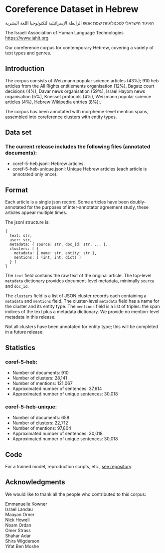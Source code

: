 # Coreference Dataset in Hebrew

האיגוד הישראלי לטכנולוגיות שפת אנוש
الرابطة الإسرائيلية لتكنولوجيا اللغة البشرية

The Israeli Association of Human Language Technologies
https://www.iahlt.org

Our coreference corpus for contemporary Hebrew, covering a variety of text types and genres.

## Introduction

The corpus consists of Weizmann popular science articles (43%); 910 heb articles from the All Rights
entitlements organisation  (12%), Bagatz court decisions (4%), Davar news
organisation (59%), Israel Hayom news organisation (5%), Knesset protocols
(4%), Weizmann popular science articles (4%), Hebrew Wikipedia entries (8%);.

The corpus has been annotated with morpheme-level mention spans,
assembled into coreference clusters with entity types.

## Data set

### The current release includes the following files (annotated documents):
- coref-5-heb.jsonl: Hebrew articles.
- coref-5-heb-unique.jsonl: Unique Hebrew articles (each article is annotated only once).

## Format

Each article is a single json record. Some articles have been doubly-annotated
for the purposes of inter-annotator agreement study, these articles appear
multiple times.

The jsonl structure is:
```
{
  text: str, 
  user: str,
  metadata: { source: str, doc_id: str, ... },
  clusters: [ {
    metadata: { name: str, entity: str }, 
    mentions: [ (int, int, dict) ]
  } ]
}
```

The `text` field contains the raw text of the original article. The top-level
`metadata` dictionary provides document-level metadata, minimally `source` and
`doc_id`.

The `clusters` field is a list of JSON cluster records each containing a
`metadata` and `mentions` field. The cluster-level `metadata` field has a name
for the cluster and its entity type. The `mentions` field is a list of triples:
the span indices of the text plus a metadata dictionary. We provide no
mention-level metadata in this release.

Not all clusters have been annotated for entity type; this will be completed in
a future release.

## Statistics
### coref-5-heb:
- Number of documents: 910
- Number of clusters: 28,141
- Number of mentions: 121,067
- Approximated number of sentences: 37,614
- Approximated number of unique sentences: 30,018

### coref-5-heb-unique:
- Number of documents: 658
- Number of clusters: 22,712
- Number of mentions: 97,804
- Approximated number of sentences: 30,018
- Approximated number of unique sentences: 30,018

## Code
For a trained model, reproduction scripts, etc., [see repository](https://github.com/IAHLT/iahlt_coref_he).

## Acknowledgments

We would like to thank all the people who contributed to this corpus:

Emmanuelle Kowner</br>
Israel Landau</br>
Maayan Orner</br>
Nick Howell</br>
Noam Ordan</br>
Omer Strass</br>
Shahar Adar</br>
Shira Wigderson</br>
Yifat Ben Moshe
